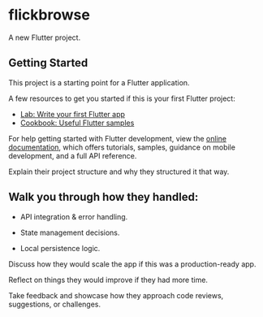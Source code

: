 # flickbrowse

A new Flutter project.

## Getting Started

This project is a starting point for a Flutter application.

A few resources to get you started if this is your first Flutter project:

- [Lab: Write your first Flutter app](https://docs.flutter.dev/get-started/codelab)
- [Cookbook: Useful Flutter samples](https://docs.flutter.dev/cookbook)

For help getting started with Flutter development, view the
[online documentation](https://docs.flutter.dev/), which offers tutorials,
samples, guidance on mobile development, and a full API reference.

Explain their project structure and why they structured it that way.

## Walk you through how they handled:

- API integration & error handling.

- State management decisions.

- Local persistence logic.

Discuss how they would scale the app if this was a production-ready app.

Reflect on things they would improve if they had more time.

Take feedback and showcase how they approach code reviews, suggestions, or challenges.
